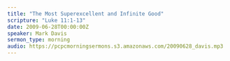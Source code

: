 ```yaml
---
title: "The Most Superexcellent and Infinite Good"
scripture: "Luke 11:1-13"
date: 2009-06-28T00:00:00Z
speaker: Mark Davis
sermon_type: morning
audio: https://pcpcmorningsermons.s3.amazonaws.com/20090628_davis.mp3 
---
```



